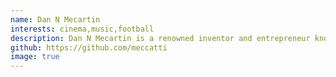 ```yaml
---
name: Dan N Mecartin
interests: cinema,music,football
description: Dan N Mecartin is a renowned inventor and entrepreneur known for his groundbreaking work in renewable energy technology. Born in a small town, Dan showed an early aptitude for tinkering with gadgets and machines. As he grew older, his passion for sustainability and innovation led him to pursue a degree in engineering.
github: https://github.com/meccatti
image: true
---
```

